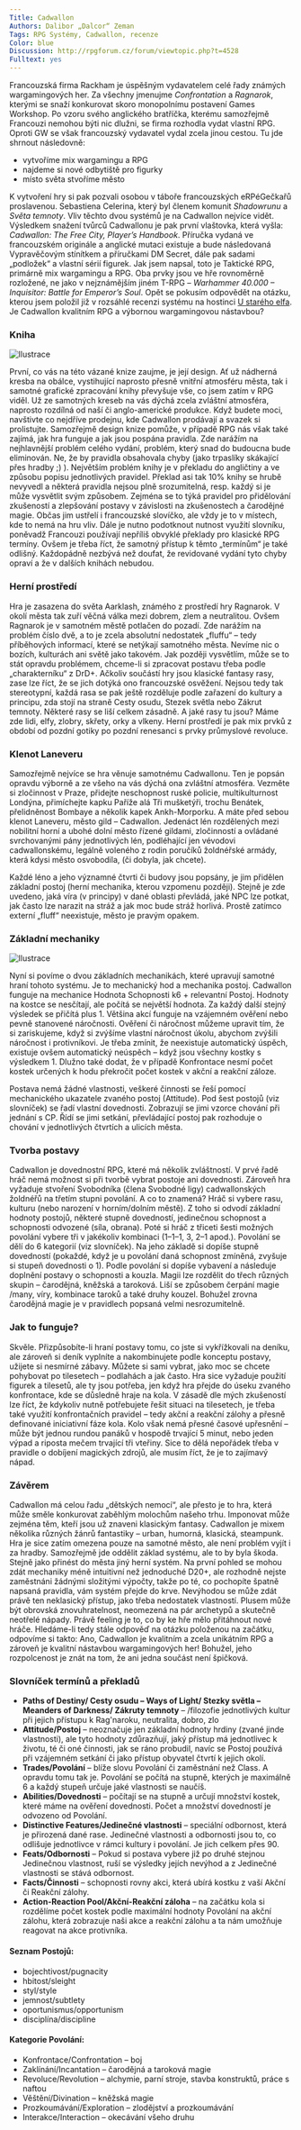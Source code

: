 ```yaml
--- 
Title: Cadwallon
Authors: Dalibor „Dalcor“ Zeman
Tags: RPG Systémy, Cadwallon, recenze
Color: blue
Discussion: http://rpgforum.cz/forum/viewtopic.php?t=4528
Fulltext: yes
--- 
```


Francouzská firma Rackham je úspěšným vydavatelem celé řady známých wargamingových her. Za všechny jmenujme _Confrontation_ a _Ragnarok_, kterými se snaží konkurovat skoro monopolnímu postavení Games Workshop. Po vzoru svého anglického bratříčka, kterému samozřejmě Francouzi nemohou býti nic dlužni, se firma rozhodla vydat vlastní RPG. Oproti GW se však francouzský vydavatel vydal zcela jinou cestou. Tu jde shrnout následovně:

*   vytvoříme mix wargamingu a RPG
*   najdeme si nové odbytiště pro figurky
*   místo světa stvoříme město

K vytvoření hry si pak pozvali osobou v táboře francouzských eRPéGečkařů proslavenou. Sebastiena Celerina, který byl členem komunit _Shadowrunu_ a _Světa temnoty_. Vliv těchto dvou systémů je na Cadwallon nejvíce vidět. Výsledkem snažení tvůrců Cadwallonu je pak první vlaštovka, která vyšla: _Cadwallon: The Free City, Player’s Handbook_. Příručka vydaná ve francouzském originále a anglické mutaci existuje a bude následovaná Vypravěčovým stínítkem a příručkami DM Secret, dále pak sadami „podložek“ a vlastní sérií figurek. Jak jsem napsal, toto je Taktické RPG, primárně mix wargamingu a RPG. Oba prvky jsou ve hře rovnoměrně rozložené, ne jako v nejznámějším jiném T-RPG – _Warhammer 40.000 – Inquisitor: Battle for Emperor’s Soul_. Opět se pokusím odpovědět na otázku, kterou jsem položil již v rozsáhlé recenzi systému na hostinci [U starého elfa](http://www.annun.sk). Je Cadwallon kvalitním RPG a výbornou wargamingovou nástavbou?

### Kniha

![Ilustrace](http://www.rpgforum.cz/files/extra_img_02.jpg)

První, co vás na této vázané knize zaujme, je její design. Ať už nádherná kresba na obálce, vystihující naprosto přesně vnitřní atmosféru města, tak i samotné grafické zpracování knihy převyšuje vše, co jsem zatím v RPG viděl. Už ze samotných kreseb na vás dýchá zcela zvláštní atmosféra, naprosto rozdílná od naší či anglo-americké produkce. Když budete moci, navštivte co nejdříve prodejnu, kde Cadwallon prodávají a svazek si prolistujte. Samozřejmě design knize pomůže, v případě RPG nás však také zajímá, jak hra funguje a jak jsou pospána pravidla. Zde narážím na nejhlavnější problém celého vydání, problém, který snad do budoucna bude eliminován. Ne, že by pravidla obsahovala chyby (jako trpaslíky skákající přes hradby ;) ). Největším problém knihy je v překladu do angličtiny a ve způsobu popisu jednotlivých pravidel. Překlad asi tak 10% knihy se hrubě nevyvedl a některá pravidla nejsou plně srozumitelná, resp. každý si je může vysvětlit svým způsobem. Zejména se to týká pravidel pro přidělování zkušeností a zlepšování postavy v závislosti na zkušenostech a čarodějné magie. Občas jim ustřelí i francouzské slovíčko, ale vždy je to v místech, kde to nemá na hru vliv. Dále je nutno podotknout nutnost využití slovníku, poněvadž Francouzi používají nepříliš obvyklé překlady pro klasické RPG termíny. Ovšem je třeba říct, že samotný přístup k těmto „termínům“ je také odlišný. Každopádně nezbývá než doufat, že revidované vydání tyto chyby opraví a že v dalších knihách nebudou.

### Herní prostředí

Hra je zasazena do světa Aarklash, známého z prostředí hry Ragnarok. V okolí města tak zuří věčná válka mezi dobrem, zlem a neutralitou. Ovšem Ragnarok je v samotném městě potlačen do pozadí. Zde narážím na problém číslo dvě, a to je zcela absolutní nedostatek „fluffu“ – tedy příběhových informací, které se netýkají samotného města. Nevíme nic o bozích, kulturách ani světě jako takovém. Jak později vysvětlím, může se to stát opravdu problémem, chceme-li si zpracovat postavu třeba podle „charakterníku“ z DrD+. Ačkoliv součástí hry jsou klasické fantasy rasy, zase lze říct, že se jich dotýká ono francouzské osvěžení. Nejsou tedy tak stereotypní, každá rasa se pak ještě rozděluje podle zařazení do kultury a principu, zda stojí na straně Cesty osudu, Stezek světla nebo Zákrut temnoty. Některé rasy se liší celkem zásadně. A jaké rasy tu jsou? Máme zde lidi, elfy, zlobry, skřety, orky a vlkeny. Herní prostředí je pak mix prvků z období od pozdní gotiky po pozdní renesanci s prvky průmyslové revoluce.

### Klenot Laneveru

Samozřejmě nejvíce se hra věnuje samotnému Cadwallonu. Ten je popsán opravdu výborně a ze všeho na vás dýchá ona zvláštní atmosféra. Vezměte si zločinnost v Praze, přidejte neschopnost ruské policie, multikulturnost Londýna, přimíchejte kapku Paříže alá Tři mušketýři, trochu Benátek, přelidněnost Bombaye a několik kapek Ankh-Morporku. A máte před sebou klenot Laneveru, město gild – Cadwallon. Jedenáct lén rozdělených mezi nobilitní horní a ubohé dolní město řízené gildami, zločinností a ovládané svrchovanými pány jednotlivých lén, podléhající jen vévodovi cadwallonskému, legálně voleného z rodin poručíků žoldnéřské armády, která kdysi město osvobodila, (či dobyla, jak chcete).

Každé léno a jeho významné čtvrti či budovy jsou popsány, je jim přidělen základní postoj (herní mechanika, kterou vzpomenu později). Stejně je zde uvedeno, jaká víra (v principy) v dané oblasti převládá, jaké NPC lze potkat, jak často lze narazit na stráž a jak moc bude stráž horlivá. Prostě zatímco externí „fluff“ neexistuje, město je pravým opakem.

### Základní mechaniky

![Ilustrace](http://www.rpgforum.cz/files/extra_img_07.jpg)

Nyní si povíme o dvou základních mechanikách, které upravují samotné hraní tohoto systému. Je to mechanický hod a mechanika postoj. Cadwallon funguje na mechanice Hodnota Schopnosti k6 + relevantní Postoj. Hodnoty na kostce se nesčítají, ale počítá se největší hodnota. Za každý další stejný výsledek se přičítá plus 1. Většina akcí funguje na vzájemném ověření nebo pevně stanovené náročnosti. Ověření či náročnost můžeme upravit tím, že si zariskujeme, když si zvýšíme vlastní náročnost úkolu, abychom zvýšili náročnost i protivníkovi. Je třeba zmínit, že neexistuje automatický úspěch, existuje ovšem automatický neúspěch – když jsou všechny kostky s výsledkem 1. Dlužno také dodat, že v případě Konfrontace nesmí počet kostek určených k hodu překročit počet kostek v akční a reakční záloze.

Postava nemá žádné vlastnosti, veškeré činnosti se řeší pomocí mechanického ukazatele zvaného postoj (Attitude). Pod šest postojů (viz slovníček) se řadí vlastní dovednosti. Zobrazují se jimi vzorce chování při jednání s CP. Řídí se jimi setkání, převládající postoj pak rozhoduje o chování v jednotlivých čtvrtích a ulicích města.

### Tvorba postavy

Cadwallon je dovednostní RPG, které má několik zvláštností. V prvé řadě hráč nemá možnost si při tvorbě vybrat postoje ani dovednosti. Zároveň hra vyžaduje stvoření Svobodníka (člena Svobodné ligy) cadwallonských žoldnéřů na třetím stupni povolání. A co to znamená? Hráč si vybere rasu, kulturu (nebo narození v horním/dolním městě). Z toho si odvodí základní hodnoty postojů, některé stupně dovedností, jedinečnou schopnost a schopnosti odvozené (síla, obrana). Poté si hráč z třiceti šesti možných povolání vybere tři v jakékoliv kombinaci (1–1–1, 3, 2–1 apod.). Povolání se dělí do 6 kategorií (viz slovníček). Na jeho základě si dopíše stupně dovedností (pokaždé, když je u povolání daná schopnost zmíněná, zvyšuje si stupeň dovednosti o 1). Podle povolání si dopíše vybavení a následuje doplnění postavy o schopnosti a kouzla. Magii lze rozdělit do třech různých skupin – čarodějná, kněžská a taroková. Liší se způsobem čerpání magie /many, víry, kombinace taroků a také druhy kouzel. Bohužel zrovna čarodějná magie je v pravidlech popsaná velmi nesrozumitelně.

### Jak to funguje?

Skvěle. Přizpůsobíte-li hraní postavy tomu, co jste si vykřížkovali na deníku, ale zároveň si deník vyplníte a nakombinujete podle konceptu postavy, užijete si nesmírné zábavy. Můžete si sami vybrat, jako moc se chcete pohybovat po tilesetech – podlahách a jak často. Hra sice vyžaduje použití figurek a tilesetů, ale ty jsou potřeba, jen když hra přejde do úseku zvaného konfrontace, kde se důsledně hraje na kola. V zásadě dle mých zkušeností lze říct, že kdykoliv nutně potřebujete řešit situaci na tilesetech, je třeba také využití konfrontačních pravidel – tedy akční a reakční zálohy a přesně definované iniciativní fáze kola. Kolo však nemá přesné časové upřesnění – může být jednou rundou panáků v hospodě trvající 5 minut, nebo jeden výpad a riposta mečem trvající tři vteřiny. Sice to dělá nepořádek třeba v pravidle o dobíjení magických zdrojů, ale musím říct, že je to zajímavý nápad.

### Závěrem

Cadwallon má celou řadu „dětských nemocí“, ale přesto je to hra, která může směle konkurovat zaběhlým molochům našeho trhu. Imponovat může zejména těm, kteří jsou už znaveni klasickým fantasy. Cadwallon je mixem několika různých žánrů fantastiky – urban, humorná, klasická, steampunk. Hra je sice zatím omezena pouze na samotné město, ale není problém vyjít i za hradby. Samozřejmě jde oddělit základ systému, ale to by byla škoda. Stejně jako přinést do města jiný herní systém. Na první pohled se mohou zdát mechaniky méně intuitivní než jednoduché D20+, ale rozhodně nejste zaměstnáni žádnými složitými výpočty, takže po té, co pochopíte špatně napsaná pravidla, vám systém přejde do krve. Nevýhodou se může zdát právě ten neklasický přístup, jako třeba nedostatek vlastností. Plusem může být obrovská znovuhratelnost, neomezená na pár archetypů a skutečně neotřelé nápady. Právě feeling je to, co by ke hře mělo přitáhnout nové hráče. Hledáme-li tedy stále odpověď na otázku položenou na začátku, odpovíme si takto: Ano, Cadwallon je kvalitním a zcela unikátním RPG a zároveň je kvalitní nástavbou wargamingových her! Bohužel, jeho rozpolcenost je znát na tom, že ani jedna součást není špičková.

### Slovníček termínů a překladů

*   **Paths of Destiny/ Cesty osudu – Ways of Light/ Stezky světla – Meanders of Darkness/ Zákruty temnoty** – /filozofie jednotlivých kultur při jejich přístupu k Rag'naroku, neutralita, dobro, zlo
*   **Attitude/Postoj** – neoznačuje jen základní hodnoty hrdiny (zvané jinde vlastnosti), ale tyto hodnoty zdůrazňují, jaký přístup má jednotlivec k životu, té či oné činnosti, jak se ráno probudil, navíc se Postoj používá při vzájemném setkání či jako přístup obyvatel čtvrtí k jejich okolí.
*   **Trades/Povolání** – blíže slovu Povolání či zaměstnání než Class. A opravdu tomu tak je. Povolání se počítá na stupně, kterých je maximálně 6 a každý stupeň určuje jaké vlastnosti se naučíš.
*   **Abilities/Dovednosti** – počítají se na stupně a určují množství kostek, které máme na ověření dovednosti. Počet a množství dovedností je odvozeno od Povolání.
*   **Distinctive Features/Jedinečné vlastnosti** – speciální odbornost, která je přirozená dané rase. Jedinečné vlastnosti a odbornosti jsou to, co odlišuje jednotlivce v rámci kultury i povolání. Je jich celkem přes 90.
*   **Feats/Odbornosti** – Pokud si postava vybere již po druhé stejnou Jedinečnou vlastnost, ruší se výsledky jejích nevýhod a z Jedinečné vlastnosti se stává odbornost.
*   **Facts/Činnosti** – schopnosti rovny akci, která ubírá kostku z vaší Akční či Reakční zálohy.
*   **Action-Reaction Pool/Akční-Reakční záloha** – na začátku kola si rozdělíme počet kostek podle maximální hodnoty Povolání na akční zálohu, která zobrazuje naši akce a reakční zálohu a ta nám umožňuje reagovat na akce protivníka.

#### Seznam Postojů:

*   bojechtivost/pugnacity
*   hbitost/sleight
*   styl/style
*   jemnost/subtlety
*   oportunismus/opportunism
*   disciplína/discipline

#### Kategorie Povolání:

*   Konfrontace/Confrontation – boj
*   Zaklínání/Incantation – čarodějná a taroková magie
*   Revoluce/Revolution – alchymie, parní stroje, stavba konstruktů, práce s naftou
*   Věštění/Divination – kněžská magie
*   Prozkoumávání/Exploration – zlodějství a prozkoumávání
*   Interakce/Interaction – okecávání všeho druhu